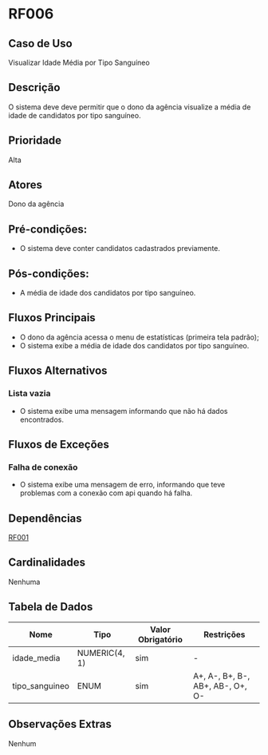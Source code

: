 # RF006

## Caso de Uso

Visualizar Idade Média por Tipo Sanguíneo

## Descrição

O sistema deve deve permitir que o dono da agência visualize a média de idade de candidatos por tipo sanguíneo.

## Prioridade

Alta

## Atores

Dono da agência
 
## Pré-condições:

- O sistema deve conter candidatos cadastrados previamente.

## Pós-condições:

- A média de idade dos candidatos por tipo sanguíneo.

## Fluxos Principais

- O dono da agência acessa o menu de estatísticas (primeira tela padrão);
- O sistema exibe a média de idade dos candidatos por tipo sanguíneo.
  
## Fluxos Alternativos

### Lista vazia

- O sistema exibe uma mensagem informando que não há dados encontrados.

## Fluxos de Exceções

### Falha de conexão

- O sistema exibe uma mensagem de erro, informando que teve problemas com a conexão com api quando há falha.

## Dependências

[RF001](/requisitos/funcionais/RF001.md)

## Cardinalidades

Nenhuma

## Tabela de Dados

| **Nome** | **Tipo** | **Valor Obrigatório** |**Restrições** | 
|----------|----------|-----------------------|---------------|
| idade_media | NUMERIC(4, 1) | sim | - |
| tipo_sanguineo | ENUM | sim | A+, A-, B+, B-, AB+, AB-, O+, O- |

## Observações Extras

Nenhum




